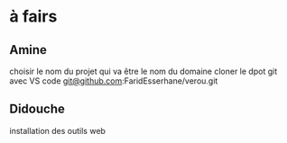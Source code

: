 # à fairs
## Amine
choisir le nom du projet qui va être le nom du domaine 
cloner le dpot git avec VS code 
git@github.com:FaridEsserhane/verou.git
## Didouche
installation des outils web

